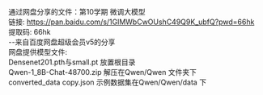 通过网盘分享的文件：第10学期 微调大模型  
链接: https://pan.baidu.com/s/1GlMWbCwOUshC49Q9K_ubfQ?pwd=66hk 提取码: 66hk  
--来自百度网盘超级会员v5的分享   
网盘提供模型文件:  
Densenet201.pth与small.pt 放置根目录  
Qwen-1_8B-Chat-48700.zip 解压在Qwen/Qwen 文件夹下  
converted_data copy.json 示例数据集在Qwen/Qwen/data 下  
